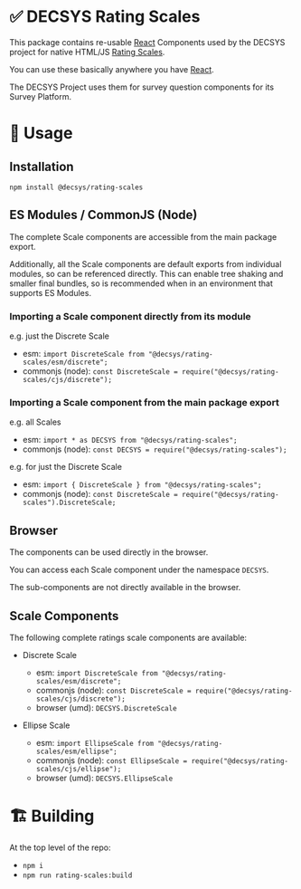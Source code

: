 # ✅ DECSYS Rating Scales

This package contains re-usable [React] Components used by the DECSYS project for native HTML/JS [Rating Scales].

You can use these basically anywhere you have [React].

The DECSYS Project uses them for survey question components for its Survey Platform.

# 🎉 Usage

## Installation

`npm install @decsys/rating-scales`

## ES Modules / CommonJS (Node)

The complete Scale components are accessible from the main package export.

Additionally, all the Scale components are default exports from individual modules, so can be referenced directly. This can enable tree shaking and smaller final bundles, so is recommended when in an environment that supports ES Modules.

### Importing a Scale component directly from its module

e.g. just the Discrete Scale

- esm: `import DiscreteScale from "@decsys/rating-scales/esm/discrete";`
- commonjs (node): `const DiscreteScale = require("@decsys/rating-scales/cjs/discrete");`

### Importing a Scale component from the main package export

e.g. all Scales

- esm: `import * as DECSYS from "@decsys/rating-scales";`
- commonjs (node): `const DECSYS = require("@decsys/rating-scales");`

e.g. for just the Discrete Scale

- esm: `import { DiscreteScale } from "@decsys/rating-scales";`
- commonjs (node): `const DiscreteScale = require("@decsys/rating-scales").DiscreteScale;`

## Browser

The components can be used directly in the browser.

You can access each Scale component under the namespace `DECSYS`.

The sub-components are not directly available in the browser.

## Scale Components

The following complete ratings scale components are available:

- Discrete Scale

  - esm: `import DiscreteScale from "@decsys/rating-scales/esm/discrete";`
  - commonjs (node): `const DiscreteScale = require("@decsys/rating-scales/cjs/discrete");`
  - browser (umd): `DECSYS.DiscreteScale`

- Ellipse Scale
  - esm: `import EllipseScale from "@decsys/rating-scales/esm/ellipse";`
  - commonjs (node): `const EllipseScale = require("@decsys/rating-scales/cjs/ellipse");`
  - browser (umd): `DECSYS.EllipseScale`

# 🏗 Building

At the top level of the repo:

- `npm i`
- `npm run rating-scales:build`

[react]: https://reactjs.org/
[rating scales]: https://en.wikipedia.org/wiki/Rating_scale
